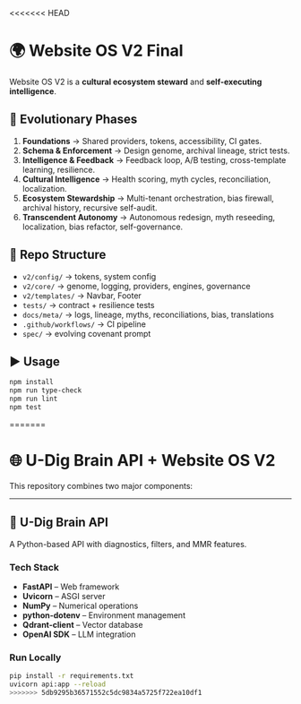 <<<<<<< HEAD
# 🌍 Website OS V2 Final

Website OS V2 is a **cultural ecosystem steward** and **self-executing intelligence**.

## 🚀 Evolutionary Phases
1. **Foundations** → Shared providers, tokens, accessibility, CI gates.
2. **Schema & Enforcement** → Design genome, archival lineage, strict tests.
3. **Intelligence & Feedback** → Feedback loop, A/B testing, cross-template learning, resilience.
4. **Cultural Intelligence** → Health scoring, myth cycles, reconciliation, localization.
5. **Ecosystem Stewardship** → Multi-tenant orchestration, bias firewall, archival history, recursive self-audit.
6. **Transcendent Autonomy** → Autonomous redesign, myth reseeding, localization, bias refactor, self-governance.

## 📂 Repo Structure
- `v2/config/` → tokens, system config
- `v2/core/` → genome, logging, providers, engines, governance
- `v2/templates/` → Navbar, Footer
- `tests/` → contract + resilience tests
- `docs/meta/` → logs, lineage, myths, reconciliations, bias, translations
- `.github/workflows/` → CI pipeline
- `spec/` → evolving covenant prompt

## ▶️ Usage
```bash
npm install
npm run type-check
npm run lint
npm test
```
=======
# 🌐 U-Dig Brain API + Website OS V2

This repository combines two major components:

---

## 🐍 U-Dig Brain API
A Python-based API with diagnostics, filters, and MMR features.

### Tech Stack
- **FastAPI** – Web framework
- **Uvicorn** – ASGI server
- **NumPy** – Numerical operations
- **python-dotenv** – Environment management
- **Qdrant-client** – Vector database
- **OpenAI SDK** – LLM integration

### Run Locally
```bash
pip install -r requirements.txt
uvicorn api:app --reload
>>>>>>> 5db9295b36571552c5dc9834a5725f722ea10df1
